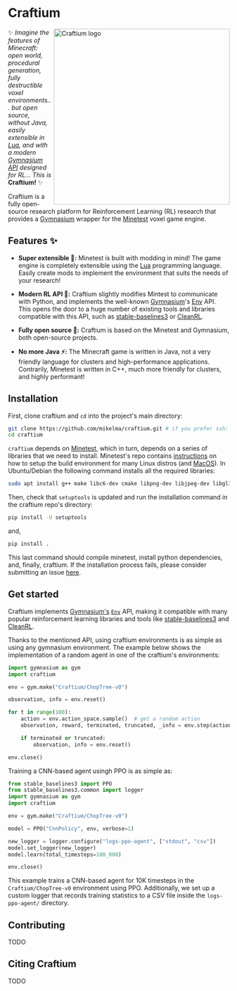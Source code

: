 # Craftium

<img src="../craftium-docs/docs/imgs/Craftium_Logo.png" alt="Craftium logo" width="400" align="right">

✨ *Imagine the features of Minecraft: open world, procedural generation, fully destructible voxel environments... but open source, without Java, easily extensible in [Lua](https://www.lua.org), and with a modern [Gymnasium API](https://gymnasium.farama.org/index.html) designed for RL... This is* **Craftium!** ✨

Craftium is a fully open-source research platform for Reinforcement Learning (RL) research that provides a [Gymnasium](https://gymnasium.farama.org/index.html) wrapper for the [Minetest](https://www.minetest.net/) voxel game engine.

## Features ✨

- **Super extensible 🧩:** Minetest is built with modding in mind! The game engine is completely extensible using the [Lua](https://www.lua.org) programming language. Easily create mods to implement the environment that suits the needs of your research!

- **Modern RL API 🤖:** Craftium slightly modifies Mintest to communicate with Python, and implements the well-known [Gymnasium](https://gymnasium.farama.org/index.html)'s [Env](https://gymnasium.farama.org/api/env/) API. This opens the door to a huge number of existing tools and libraries compatible with this API, such as [stable-baselines3](https://stable-baselines3.readthedocs.io) or [CleanRL](https://github.com/vwxyzjn/cleanrl).

- **Fully open source 🤠:** Craftium is based on the Minetest and Gymnasium, both open-source projects.

- **No more Java ⚡:** The Minecraft game is written in Java, not a very friendly language for clusters and high-performance applications. Contrarily, Minetest is written in C++, much more friendly for clusters, and highly performant!

## Installation

First, clone craftium and `cd` into the project's main directory:

```bash
git clone https://github.com/mikelma/craftium.git # if you prefer ssh: git@github.com:mikelma/craftium.git
cd craftium
```

`craftium` depends on [Minetest](https://github.com/minetest/minetest), which in turn, depends on a series of libraries that we need to install. Minetest's repo contains [instructions](https://github.com/minetest/minetest/blob/master/doc/compiling/linux.md) on how to setup the build environment for many Linux distros (and  [MacOS](https://github.com/minetest/minetest/blob/master/doc/compiling/macos.md)). In Ubuntu/Debian the following command installs all the required libraries:

```bash
sudo apt install g++ make libc6-dev cmake libpng-dev libjpeg-dev libgl1-mesa-dev libsqlite3-dev libogg-dev libvorbis-dev libopenal-dev libcurl4-gnutls-dev libfreetype6-dev zlib1g-dev libgmp-dev libjsoncpp-dev libzstd-dev libluajit-5.1-dev gettext libsdl2-dev
```

Then, check that `setuptools` is updated and run the installation command in the craftium repo's directory:

```bash
pip install -U setuptools
```

and,

```bash
pip install .
```

This last command should compile minetest, install python dependencies, and, finally, craftium. If the installation process fails, please consider submitting an issue [here](https://github.com/mikelma/craftium/issues).

## Get started

Craftium implements [Gymnasium's](https://gymnasium.farama.org/) [`Env`](https://gymnasium.farama.org/api/env/) API, making it compatible with many popular reinforcement learning libraries and tools like [stable-baselines3](https://stable-baselines3.readthedocs.io/en/master/index.html) and [CleanRL](https://github.com/vwxyzjn/cleanrl).

Thanks to the mentioned API, using craftium environments is as simple as using any gymnasium environment. The example below shows the implementation of a random agent in one of the craftium's environments:

```python
import gymnasium as gym
import craftium

env = gym.make("Craftium/ChopTree-v0")

observation, info = env.reset()

for t in range(100):
    action = env.action_space.sample()  # get a random action
    observation, reward, terminated, truncated, _info = env.step(action)

    if terminated or truncated:
        observation, info = env.reset()

env.close()
```

Training a CNN-based agent usingh PPO is as simple as:

```python
from stable_baselines3 import PPO
from stable_baselines3.common import logger
import gymnasium as gym
import craftium

env = gym.make("Craftium/ChopTree-v0")

model = PPO("CnnPolicy", env, verbose=1)

new_logger = logger.configure("logs-ppo-agent", ["stdout", "csv"])
model.set_logger(new_logger)
model.learn(total_timesteps=100_000)

env.close()
```

This example trains a CNN-based agent for 10K timesteps in the `Craftium/ChopTree-v0` environment using PPO. Additionally, we set up a custom logger that records training statistics to a CSV file inside the `logs-ppo-agent/` directory.

## Contributing

TODO

## Citing Craftium

TODO
